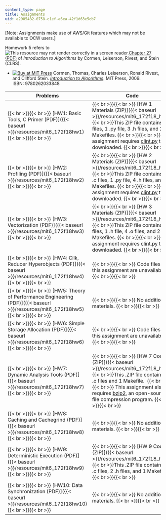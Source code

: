 ```yaml
---
content_type: page
title: Assignments
uid: a2985482-0758-c1ef-a6ea-42f1d63e5cb7
---
```


\[Note: Assignments make use of AWS/Git features which may not be available to OCW users.\]

Homework 5 refers to ![This resource may not render correctly in a screen reader.](/images/inacessible.gif)[Chapter 27 (PDF)](http://mitp-content-server.mit.edu:18180/books/content/sectbyfn?collid=books_pres_0&id=8030&fn=0262533057chap27.pdf) of _Introduction to Algorithms_ by Cormen, Leiserson, Rivest, and Stein (CLRS).

*   [![Buy at MIT Press](/images/mp_logo.gif)](https://mitpress.mit.edu/9780262033848) Cormen, Thomas, Charles Leiserson, Ronald Rivest, and Clifford Stein. _[Introduction to Algorithms](http://mitpress.mit.edu/books/introduction-algorithms-third-edition)_. MIT Press, 2009. ISBN: 9780262033848

| Problems | Code |
| --- | --- |
|  {{< br >}}{{< br >}} [HW1: Basic Tools, C Primer (PDF)]({{< baseurl >}}/resources/mit6_172f18hw1) {{< br >}}{{< br >}}  |  {{< br >}}{{< br >}} [HW 1 Materials (ZIP)]({{< baseurl >}}/resources/mit6_172f18_hw1)  {{< br >}}This ZIP file contains 6 .c files, 1 .py file, 3 .h files, and 2 Makefiles. {{< br >}}{{< br >}} This assignment requires [clint.py](https://github.com/sillycross/Leiserchess---MIT-6.172-Fall16-Final-Project/blob/master/clint.py) to be downloaded. {{< br >}}{{< br >}}  |
|  {{< br >}}{{< br >}} [HW2: Profiling (PDF)]({{< baseurl >}}/resources/mit6_172f18hw2) {{< br >}}{{< br >}}  |  {{< br >}}{{< br >}} [HW 2 Materials (ZIP)]({{< baseurl >}}/resources/mit6_172f18_hw2)  {{< br >}}This ZIP file contains 13 .c files, 1 .py file, 4 .h files, and 2 Makefiles. {{< br >}}{{< br >}} This assignment requires [clint.py](https://github.com/sillycross/Leiserchess---MIT-6.172-Fall16-Final-Project/blob/master/clint.py) to be downloaded. {{< br >}}{{< br >}}  |
|  {{< br >}}{{< br >}} [HW3: Vectorization (PDF)]({{< baseurl >}}/resources/mit6_172f18hw3) {{< br >}}{{< br >}}  |  {{< br >}}{{< br >}} [HW 3 Materials (ZIP)]({{< baseurl >}}/resources/mit6_172f18_hw3)  {{< br >}}This ZIP file contains 5.c files, 1 .h file, 4 .o files, and 2 Makefiles. {{< br >}}{{< br >}} This assignment requires [clint.py](https://github.com/sillycross/Leiserchess---MIT-6.172-Fall16-Final-Project/blob/master/clint.py) to be downloaded. {{< br >}}{{< br >}}  |
|  {{< br >}}{{< br >}} [HW4: Cilk, Reducer Hyperobjects (PDF)]({{< baseurl >}}/resources/mit6_172f18hw4) {{< br >}}{{< br >}}  |  {{< br >}}{{< br >}} Code files for this assignment are unavailable. {{< br >}}{{< br >}}  |
|  {{< br >}}{{< br >}} [HW5: Theory of Performance Engineering (PDF)]({{< baseurl >}}/resources/mit6_172f18hw5) {{< br >}}{{< br >}}  |  {{< br >}}{{< br >}} No additional materials. {{< br >}}{{< br >}}  |
|  {{< br >}}{{< br >}} [HW6: Simple Storage Allocation (PDF)]({{< baseurl >}}/resources/mit6_172f18hw6) {{< br >}}{{< br >}}  |  {{< br >}}{{< br >}} Code files for this assignment are unavailable. {{< br >}}{{< br >}}  |
|  {{< br >}}{{< br >}} [HW7: Dynamic Analysis Tools (PDF)]({{< baseurl >}}/resources/mit6_172f18hw7) {{< br >}}{{< br >}}  |  {{< br >}}{{< br >}} [HW 7 Code (ZIP)]({{< baseurl >}}/resources/mit6_172f18_hw7)   {{< br >}}This .ZIP file contains 5 .c files and 1 Makefile.  {{< br >}}{{< br >}} This assignment also requires [bzip2](https://sourceforge.net/projects/bzip2/), an open-source file compression program. {{< br >}}{{< br >}}  |
|  {{< br >}}{{< br >}} [HW8: Caching and Cachegrind (PDF)]({{< baseurl >}}/resources/mit6_172f18hw8) {{< br >}}{{< br >}}  |  {{< br >}}{{< br >}} No additional materials. {{< br >}}{{< br >}}  |
|  {{< br >}}{{< br >}} [HW9: Deterministic Execution (PDF)]({{< baseurl >}}/resources/mit6_172f18hw9) {{< br >}}{{< br >}}  |  {{< br >}}{{< br >}} [HW 9 Code (ZIP)]({{< baseurl >}}/resources/mit6_172f18_hw9)  {{< br >}}This .ZIP file contains 4 .c files, 2 .h files, and 1 Makefile. {{< br >}}{{< br >}}  |
|  {{< br >}}{{< br >}} [HW10: Data Synchronization (PDF)]({{< baseurl >}}/resources/mit6_172f18hw10) {{< br >}}{{< br >}}  |  {{< br >}}{{< br >}} No additional materials. {{< br >}}{{< br >}}